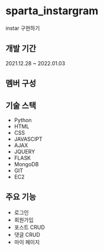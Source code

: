 # sparta_instargram
instar 구현하기<br>


## 개발 기간
2021.12.28 ~ 2022.01.03

## 멤버 구성


## 기술 스택
- Python
- HTML
- CSS
- JAVASCIPT
- AJAX
- JQUERY
- FLASK
- MongoDB
- GIT
- EC2

## 주요 기능
- 로그인
- 회원가입
- 포스트 CRUD
- 댓글 CRUD
- 마이 페이지
